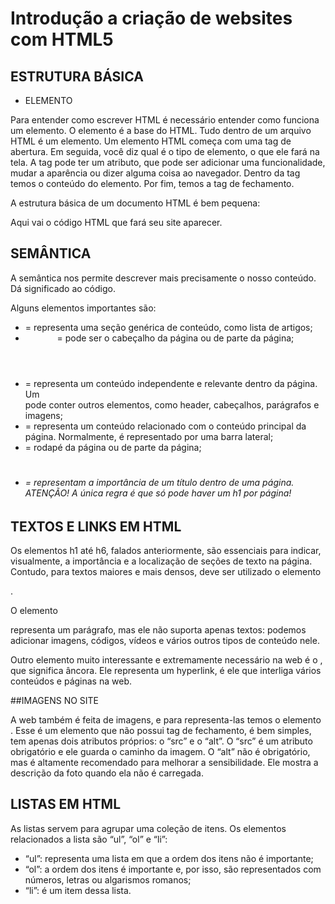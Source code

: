 # Introdução a criação de websites com HTML5

## ESTRUTURA BÁSICA

 - ELEMENTO
 
Para entender como escrever HTML é necessário entender como funciona um elemento. 
O elemento é a base do HTML. Tudo dentro de um arquivo HTML é um elemento. 
Um elemento HTML começa com uma tag de abertura. Em seguida, você diz qual é o tipo de elemento, o que ele fará na tela. 
A tag pode ter um atributo, que pode ser adicionar uma funcionalidade, mudar a aparência ou dizer alguma coisa ao navegador. 
Dentro da tag temos o conteúdo do elemento. Por fim, temos a tag de fechamento.

A estrutura básica de um documento HTML é bem pequena:

<!DOCTYPE html>
<html lang="pt-br">
  <head>
    <title>Título da página</title>
    <meta charset="utf-8">
  </head>
  <body>
    Aqui vai o código HTML que fará seu site aparecer.
  </body>
</html>

## SEMÂNTICA

A semântica nos permite descrever mais precisamente o nosso conteúdo. Dá significado ao código.

Alguns elementos importantes são:

 - <section> = representa uma seção genérica de conteúdo, como lista de artigos;

 - <header> = pode ser o cabeçalho da página ou de parte da página;

 - <article> = representa um conteúdo independente e relevante dentro da página. Um <article> pode conter outros elementos, como header, cabeçalhos, parágrafos e imagens;

 - <aside> = representa um conteúdo relacionado com o conteúdo principal da página. Normalmente, é representado por uma barra lateral;

 - <footer> = rodapé da página ou de parte da página;

 - <h1><h6> = representam a importância de um título dentro de uma página.  ATENÇÃO! A única regra é que só pode haver um h1 por página!

## TEXTOS E LINKS EM HTML

Os elementos h1 até h6, falados anteriormente, são essenciais para indicar, visualmente, a importância e a localização de seções de texto na página. 
Contudo, para textos maiores e mais densos, deve ser utilizado o elemento <p>.

O elemento <p> representa um parágrafo, mas ele não suporta apenas textos: podemos adicionar imagens, códigos, vídeos e vários outros tipos de conteúdo nele.

Outro elemento muito interessante e extremamente necessário na web é o <a>, que significa âncora. 
Ele representa um hyperlink, é ele que interliga vários conteúdos e páginas na web. 

##IMAGENS NO SITE

A web também é feita de imagens, e para representa-las temos o elemento <img>. 
Esse é um elemento que não possui tag de fechamento, é bem simples, tem apenas dois atributos próprios: o “src” e o “alt”.
O “src” é um atributo obrigatório e ele guarda o caminho da imagem. 
O “alt” não é obrigatório, mas é altamente recomendado para melhorar a sensibilidade. Ele mostra a descrição da foto quando ela não é carregada.

## LISTAS EM HTML

As listas servem para agrupar uma coleção de itens. Os elementos relacionados a lista são “ul”, “ol” e “li”:

 - “ul”: representa uma lista em que a ordem dos itens não é importante;
 - “ol”: a ordem dos itens é importante e, por isso, são representados com números, letras ou algarismos romanos;
 - “li”: é um item dessa lista.
 
 

